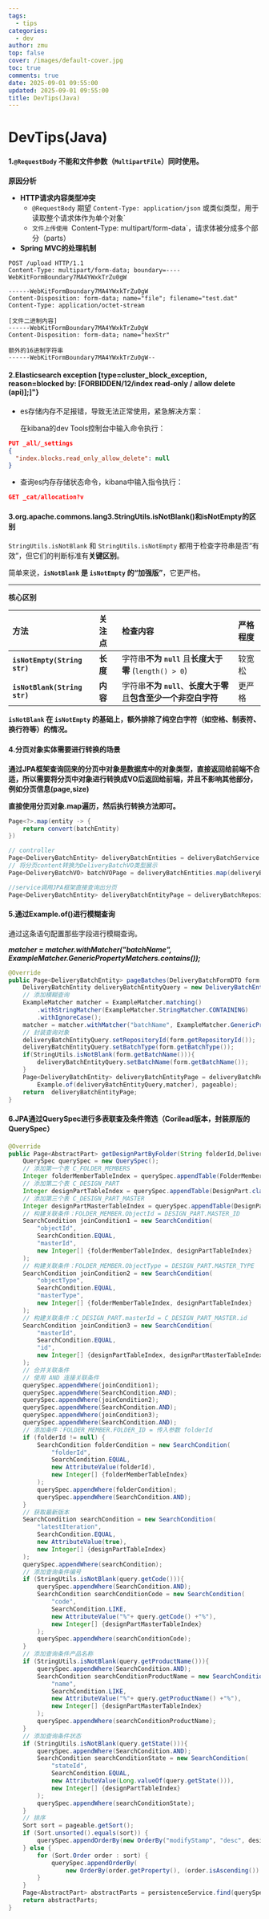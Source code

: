 ```yaml
---
tags:
  - tips
categories:
  - dev
author: zmu
top: false
cover: /images/default-cover.jpg
toc: true
comments: true
date: 2025-09-01 09:55:00
updated: 2025-09-01 09:55:00
title: DevTips(Java)
---
```


# DevTips(Java)

#### 1.`@RequestBody` 不能和文件参数（`MultipartFile`）同时使用。

 **原因分析**

+ **HTTP请求内容类型冲突** 
  + `@RequestBody` 期望 `Content-Type: application/json` 或类似类型，用于读取整个请求体作为单个对象` 
  + `文件上传使用 `Content-Type: multipart/form-data`，请求体被分成多个部分（parts）
+ **Spring MVC的处理机制** 

```http
POST /upload HTTP/1.1
Content-Type: multipart/form-data; boundary=----WebKitFormBoundary7MA4YWxkTrZu0gW

------WebKitFormBoundary7MA4YWxkTrZu0gW
Content-Disposition: form-data; name="file"; filename="test.dat"
Content-Type: application/octet-stream

[文件二进制内容]
------WebKitFormBoundary7MA4YWxkTrZu0gW
Content-Disposition: form-data; name="hexStr"

额外的16进制字符串
------WebKitFormBoundary7MA4YWxkTrZu0gW--
```



#### 2.Elasticsearch exception [type=cluster_block_exception, reason=blocked by: [FORBIDDEN/12/index read-only / allow delete (api)];]"}

+ es存储内存不足报错，导致无法正常使用，紧急解决方案：

  在kibana的dev Tools控制台中输入命令执行：

```json
PUT _all/_settings
{
  "index.blocks.read_only_allow_delete": null
}
```

+ 查询es内存存储状态命令，kibana中输入指令执行：

```json
GET _cat/allocation?v
```



#### 3.org.apache.commons.lang3.StringUtils.isNotBlank()和isNotEmpty的区别

`StringUtils.isNotBlank` 和 `StringUtils.isNotEmpty` 都用于检查字符串是否“有效”，但它们的判断标准有**关键区别**。

简单来说，**`isNotBlank` 是 `isNotEmpty` 的“加强版”**，它更严格。

------

**核心区别**

| 方法                         | 关注点   | 检查内容                                                     | 严格程度 |
| :--------------------------- | :------- | :----------------------------------------------------------- | :------- |
| **`isNotEmpty(String str)`** | **长度** | 字符串**不为 `null`** 且**长度大于零** (`length() > 0`)      | 较宽松   |
| **`isNotBlank(String str)`** | **内容** | 字符串**不为 `null`**、**长度大于零**且**包含至少一个非空白字符** | 更严格   |

**`isNotBlank` 在 `isNotEmpty` 的基础上，额外排除了纯空白字符（如空格、制表符、换行符等）的情况。**



#### 4.分页对象实体需要进行转换的场景

**通过JPA框架查询回来的分页中对象是数据库中的对象类型，直接返回给前端不合适，所以需要将分页中对象进行转换成VO后返回给前端，并且不影响其他部分，例如分页信息(page,size)**

**直接使用分页对象.map遍历，然后执行转换方法即可。**

```java
Page<?>.map(entity -> {
    return convert(batchEntity)
})
```

```java
// controller
Page<DeliveryBatchEntity> deliveryBatchEntities = deliveryBatchService.pageBatches(form, PageRequest.of(page, size));
// 将分页content转换为DeliveryBatchVO类型展示
Page<DeliveryBatchVO> batchVOPage = deliveryBatchEntities.map(deliveryBatchConverter::convert);

//service调用JPA框架直接查询出分页
Page<DeliveryBatchEntity> deliveryBatchEntityPage = deliveryBatchRepository.findAll(Example.of(deliveryBatchEntityQuery,matcher), pageable);
```



#### 5.通过Example.of()进行模糊查询

通过这条语句配置那些字段进行模糊查询。

***matcher = matcher.withMatcher("batchName", ExampleMatcher.GenericPropertyMatchers.contains());***

```java
@Override
public Page<DeliveryBatchEntity> pageBatches(DeliveryBatchFormDTO form, Pageable pageable) {
    DeliveryBatchEntity deliveryBatchEntityQuery = new DeliveryBatchEntity();
    // 添加模糊查询
    ExampleMatcher matcher = ExampleMatcher.matching()
        .withStringMatcher(ExampleMatcher.StringMatcher.CONTAINING)
        .withIgnoreCase();
    matcher = matcher.withMatcher("batchName", ExampleMatcher.GenericPropertyMatchers.contains());
    // 封装查询对象
    deliveryBatchEntityQuery.setRepositoryId(form.getRepositoryId());
    deliveryBatchEntityQuery.setBatchType(form.getBatchType());
    if(StringUtils.isNotBlank(form.getBatchName())){
        deliveryBatchEntityQuery.setBatchName(form.getBatchName());
    }
    Page<DeliveryBatchEntity> deliveryBatchEntityPage = deliveryBatchRepository.findAll(
        Example.of(deliveryBatchEntityQuery,matcher), pageable);
    return  deliveryBatchEntityPage;
}
```



#### 6.JPA通过QuerySpec进行多表联查及条件筛选（Corilead版本，封装原版的QuerySpec）

```java
@Override
public Page<AbstractPart> getDesignPartByFolder(String folderId,DeliveryBomDTO query, Pageable pageable) {
    QuerySpec querySpec = new QuerySpec();
    // 添加第一个表 C_FOLDER_MEMBERS
    Integer folderMemberTableIndex = querySpec.appendTable(FolderMemberEntity.class.getName(), false);
    // 添加第二个表 C_DESIGN_PART
    Integer designPartTableIndex = querySpec.appendTable(DesignPart.class.getName(), true);
    // 添加第三个表 C_DESIGN_PART_MASTER
    Integer designPartMasterTableIndex = querySpec.appendTable(DesignPartMaster.class.getName(), false);
    // 构建关联条件：FOLDER_MEMBER.ObjectId = DESIGN_PART.MASTER_ID
    SearchCondition joinCondition1 = new SearchCondition(
        "objectId",
        SearchCondition.EQUAL,
        "masterId",
        new Integer[] {folderMemberTableIndex, designPartTableIndex}
    );
    // 构建关联条件：FOLDER_MEMBER.ObjectType = DESIGN_PART.MASTER_TYPE
    SearchCondition joinCondition2 = new SearchCondition(
        "objectType",
        SearchCondition.EQUAL,
        "masterType",
        new Integer[] {folderMemberTableIndex, designPartTableIndex}
    );
    // 构建关联条件：C_DESIGN_PART.masterId = C_DESIGN_PART_MASTER.id
    SearchCondition joinCondition3 = new SearchCondition(
        "masterId",
        SearchCondition.EQUAL,
        "id",
        new Integer[] {designPartTableIndex, designPartMasterTableIndex}
    );
    // 合并关联条件
    // 使用 AND 连接关联条件
    querySpec.appendWhere(joinCondition1);
    querySpec.appendWhere(SearchCondition.AND);
    querySpec.appendWhere(joinCondition2);
    querySpec.appendWhere(SearchCondition.AND);
    querySpec.appendWhere(joinCondition3);
    querySpec.appendWhere(SearchCondition.AND);
    // 添加条件：FOLDER_MEMBER.FOLDER_ID = 传入参数 folderId
    if (folderId != null) {
        SearchCondition folderCondition = new SearchCondition(
            "folderId",
            SearchCondition.EQUAL,
            new AttributeValue(folderId),
            new Integer[] {folderMemberTableIndex}
        );
        querySpec.appendWhere(folderCondition);
        querySpec.appendWhere(SearchCondition.AND);
    }
    // 获取最新版本
    SearchCondition searchCondition = new SearchCondition(
        "latestIteration",
        SearchCondition.EQUAL,
        new AttributeValue(true),
        new Integer[] {designPartTableIndex}
    );
    querySpec.appendWhere(searchCondition);
    // 添加查询条件编号
    if (StringUtils.isNotBlank(query.getCode())){
        querySpec.appendWhere(SearchCondition.AND);
        SearchCondition searchConditionCode = new SearchCondition(
            "code",
            SearchCondition.LIKE,
            new AttributeValue("%"+ query.getCode() +"%"),
            new Integer[] {designPartMasterTableIndex}
        );
        querySpec.appendWhere(searchConditionCode);
    }
    // 添加查询条件产品名称
    if (StringUtils.isNotBlank(query.getProductName())){
        querySpec.appendWhere(SearchCondition.AND);
        SearchCondition searchConditionProductName = new SearchCondition(
            "name",
            SearchCondition.LIKE,
            new AttributeValue("%"+ query.getProductName() +"%"),
            new Integer[] {designPartMasterTableIndex}
        );
        querySpec.appendWhere(searchConditionProductName);
    }
    // 添加查询条件状态
    if (StringUtils.isNotBlank(query.getState())){
        querySpec.appendWhere(SearchCondition.AND);
        SearchCondition searchConditionState = new SearchCondition(
            "stateId",
            SearchCondition.EQUAL,
            new AttributeValue(Long.valueOf(query.getState())),
            new Integer[] {designPartTableIndex}
        );
        querySpec.appendWhere(searchConditionState);
    }
    // 排序
    Sort sort = pageable.getSort();
    if (Sort.unsorted().equals(sort)) {
        querySpec.appendOrderBy(new OrderBy("modifyStamp", "desc", designPartTableIndex));
    } else {
        for (Sort.Order order : sort) {
            querySpec.appendOrderBy(
                new OrderBy(order.getProperty(), (order.isAscending()) ? "asc" : "desc", designPartTableIndex));
        }
    }
    Page<AbstractPart> abstractParts = persistenceService.find(querySpec, pageable);
    return abstractParts;
}
```

